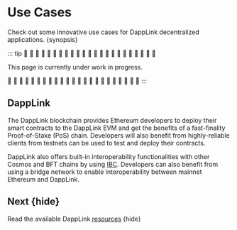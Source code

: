 <!--
order: 3
-->

# Use Cases

Check out some innovative use cases for DappLink decentralized applications. {synopsis}

::: tip
🚧 🚧 🚧 🚧 🚧 🚧 🚧 🚧 🚧 🚧 🚧 🚧 🚧 🚧 🚧 🚧 🚧 🚧 🚧 🚧 🚧 🚧 🚧

This page is currently under work in progress.

🚧 🚧 🚧 🚧 🚧 🚧 🚧 🚧 🚧 🚧 🚧 🚧 🚧 🚧 🚧 🚧 🚧 🚧 🚧 🚧 🚧 🚧 🚧
:::

## DappLink

The DappLink blockchain provides Ethereum developers to deploy their smart contracts to the
DappLink EVM and get the benefits of a fast-finality Proof-of-Stake (PoS) chain. Developers will
also benefit from highly-reliable clients from testnets can be used to test and deploy their
contracts.

DappLink also offers built-in interoperability functionalities with other Cosmos and BFT chains by using [IBC](https://cosmos.network/ibc). Developers can also benefit from using a bridge network to enable interoperability between mainnet Ethereum and DappLink.

## Next {hide}

Read the available DappLink [resources](./resources.md) {hide}
